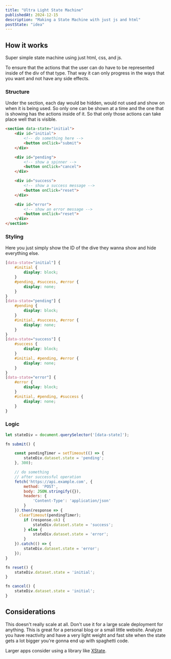 ```yaml
---
title: "Ultra Light State Machine"
publishedAt: 2024-12-15
description: "Making a State Machine with just js and html"
postState: "idea"
---
```


## How it works

Super simple state machine using just html, css, and js.

To ensure that the actions that the user can do have to be represented inside of the div of that type. That way it can only progress in the ways that you want and not have any side effects.

### Structure

Under the section, each day would be hidden, would not used and show on when it is being used. So only one can be shown at a time and the one that is showing has the actions inside of it. So that only those actions can take place well that is visible.

```html
<section data-state="initial">
    <div id="initial">
        <!-- do something here -->
        <button onClick="submit">
    </div>

    <div id="pending">
        <!-- show a spinner -->
        <button onClick="cancel">
    </div>

    <div id="success">
        <!-- show a success message -->
        <button onClick="reset">
    </div>

    <div id="error">
        <!-- show an error message -->
        <button onClick="reset">
    </div>
</section>
```

### Styling

Here you just simply show the ID of the dive they wanna show and hide everything else.

```css
[data-state="initial"] {
    #initial {
        display: block;
    }
    #pending, #success, #error {
        display: none;
    }
}
[data-state="pending"] {
    #pending {
        display: block;
    }
    #initial, #success, #error {
        display: none;
    }
}
[data-state="success"] {
    #success {
        display: block;
    }
    #initial, #pending, #error {
        display: none;
    }
}
[data-state="error"] {
    #error {
        display: block;
    }
    #initial, #pending, #success {
        display: none;
    }
}
```

### Logic

```js
let stateDiv = document.querySelector('[data-state]');

fn submit() {

    const pendingTimer = setTimeout(() => {
        stateDiv.dataset.state = 'pending';
    }, 300);

    // do something
    // after successful operation
    fetch('https://api.example.com', {
        method: 'POST',
        body: JSON.stringify({}),
        headers: {
            'Content-Type': 'application/json'
        }
    }).then(response => {
      clearTimeout(pendingTimer);
        if (response.ok) {
            stateDiv.dataset.state = 'success';
        } else {
            stateDiv.dataset.state = 'error';
        }
    }).catch(() => {
        stateDiv.dataset.state = 'error';
    });
}

fn reset() {
    stateDiv.dataset.state = 'initial';
}

fn cancel() {
    stateDiv.dataset.state = 'initial';
}

```

## Considerations

This doesn't really scale at all. Don't use it for a large scale deployment for anything. This is great for a personal blog or a small little website. Analyze you have reactivity and have a very light weight and fast site when the state gets a lot bigger you're gonna end up with spaghetti code.

Larger apps consider using a library like [XState](https://stately.ai/).
